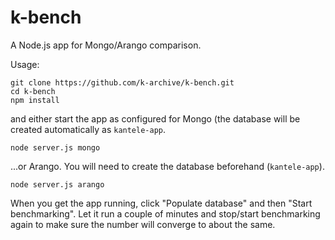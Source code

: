 # k-bench

A Node.js app for Mongo/Arango comparison.

Usage:

```
git clone https://github.com/k-archive/k-bench.git
cd k-bench
npm install
```

and either start the app as configured for Mongo (the database will be created automatically as `kantele-app`.
```
node server.js mongo
```

...or Arango. You will need to create the database beforehand (`kantele-app`).

```
node server.js arango
```

When you get the app running, click "Populate database" and then "Start benchmarking". Let it run a couple of minutes and stop/start benchmarking again to make sure the number will converge to about the same.
